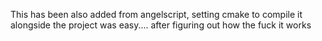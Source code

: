 This has been also added from angelscript, setting cmake to compile it alongside the project was easy.... after figuring out how the fuck it works
